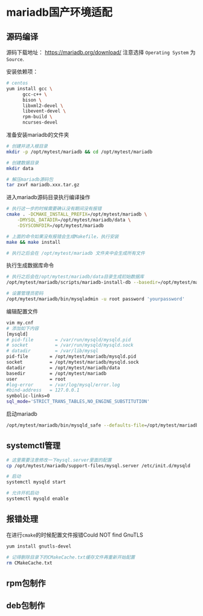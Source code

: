 # mariadb国产环境适配

## 源码编译

源码下载地址： https://mariadb.org/download/  注意选择 `Operating System` 为 `Source`.

安装依赖项：

```bash
# centos
yum install gcc \
      gcc-c++ \
      bison \
      libxml2-devel \
      libevent-devel \
      rpm-build \
      ncurses-devel
```

准备安装mariadb的文件夹

```bash
# 创建并进入根目录
mkdir -p /opt/mytest/mariadb && cd /opt/mytest/mariadb

# 创建数据目录
mkdir data

# 解压mariadb源码包
tar zxvf mariadb.xxx.tar.gz
```

进入mariadb源码目录执行编译操作

```bash
# 执行这一步的时候需要确认没有期间没有报错
cmake . -DCMAKE_INSTALL_PREFIX=/opt/mytest/mariadb \
    -DMYSQL_DATADIR=/opt/mytest/mariadb/data \
    -DSYSCONFDIR=/opt/mytest/mariadb

# 上面的命令如果没有报错会生成Makefile，执行安装
make && make install

# 执行之后会在 /opt/mytest/mariadb 文件夹中会生成所有文件
```

执行生成数据库命令

```bash
# 执行之后会在/opt/mytest/mariadb/data目录生成初始数据库
/opt/mytest/mariadb/scripts/mariadb-install-db --basedir=/opt/mytest/mariadb --datadir=/opt/mytest/mariadb/data

# 设置管理员密码
/opt/mytest/mariadb/bin/mysqladmin -u root password 'yourpassword'
```

编辑配置文件

```bash
vim my.cnf
# 添加如下内容
[mysqld]
# pid-file        = /var/run/mysqld/mysqld.pid
# socket          = /var/run/mysqld/mysqld.sock
# datadir         = /var/lib/mysql
pid-file        = /opt/mytest/mariadb/mysqld.pid
socket          = /opt/mytest/mariadb/mysqld.sock
datadir         = /opt/mytest/mariadb/data
basedir         = /opt/mytest/mariadb
user            = root
#log-error      = /var/log/mysql/error.log
#bind-address   = 127.0.0.1
symbolic-links=0
sql_mode='STRICT_TRANS_TABLES,NO_ENGINE_SUBSTITUTION'
```

启动mariadb

```bash
/opt/mytest/mariadb/bin/mysqld_safe --defaults-file=/opt/mytest/mariadb/my.cnf
```

## systemctl管理

```bash
# 这里需要注意修改一下mysql.server里面的配置
cp /opt/mytest/mariadb/support-files/mysql.server /etc/init.d/mysqld

# 启动
systemctl mysqld start

# 允许开机启动
systemctl mysqld enable
```

## 报错处理

在进行`cmake`的时候配置文件报错Could NOT find GnuTLS

```bash
yum install gnutls-devel

# 记得删除目录下的CMakeCache.txt缓存文件再重新开始配置
rm CMakeCache.txt
```

## rpm包制作

## deb包制作